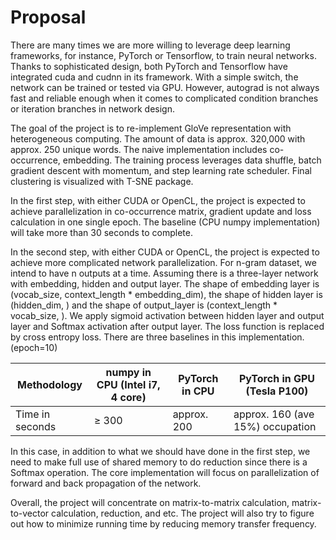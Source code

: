 # Proposal

There are many times we are more willing to leverage deep learning frameworks, for instance, PyTorch or Tensorflow, to train neural networks. Thanks to sophisticated design, both PyTorch and Tensorflow have integrated cuda and cudnn in its framework. With a simple switch, the network can be trained or tested via GPU. However, autograd is not always fast and reliable enough when it comes to complicated condition branches or iteration branches in network design.

The goal of the project is to re-implement GloVe representation with heterogeneous computing. The amount of data is approx. 320,000 with approx. 250 unique words. The naive implementation includes co-occurrence, embedding. The training process leverages data shuffle, batch gradient descent with momentum, and step learning rate scheduler. Final clustering is visualized with T-SNE package. 

In the first step, with either CUDA or OpenCL, the project is expected to achieve parallelization in co-occurrence matrix, gradient update and loss calculation in one single epoch. The baseline (CPU numpy implementation) will take more than 30 seconds to complete.

In the second step, with either CUDA or OpenCL, the project is expected to achieve more complicated network parallelization. For n-gram dataset, we intend to have n outputs at a time. Assuming there is a three-layer network with embedding, hidden and output layer. The shape of embedding layer is (vocab_size, context_length * embedding_dim), the shape of hidden layer is (hidden_dim, ) and the shape of output_layer is (context_length * vocab_size, ). We apply sigmoid activation between hidden layer and output layer and Softmax activation after output layer. The loss function is replaced by cross entropy loss. There are three baselines in this implementation. (epoch=10)

| Methodology     | numpy in CPU (Intel i7, 4 core) | PyTorch in CPU | PyTorch in GPU (Tesla P100) |
| --------------- | ------------------------------- | -------------- | --------------------------- |
| Time in seconds | ≥ 300                           | approx. 200    | approx. 160 (ave 15%) occupation|

In this case, in addition to what we should have done in the first step, we need to make full use of shared memory to do reduction since there is a Softmax operation. The core implementation will focus on parallelization of forward and back propagation of the network.

Overall, the project will concentrate on matrix-to-matrix calculation, matrix-to-vector calculation, reduction, and etc. The project will also try to figure out how to minimize running time by reducing memory transfer frequency.

